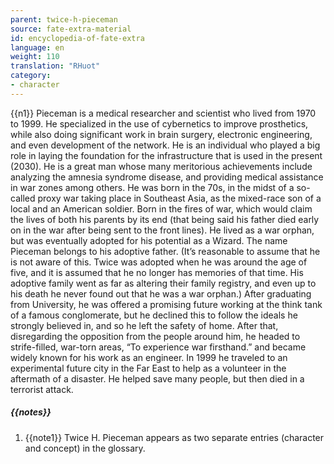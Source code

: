 ```yaml
---
parent: twice-h-pieceman
source: fate-extra-material
id: encyclopedia-of-fate-extra
language: en
weight: 110
translation: "RHuot"
category:
- character
---
```


{{n1}}
Pieceman is a medical researcher and scientist who lived from 1970 to 1999.
He specialized in the use of cybernetics to improve prosthetics, while also doing significant work in brain surgery, electronic engineering, and even development of the network.
He is an individual who played a big role in laying the foundation for the infrastructure that is used in the present (2030). He is a great man whose many meritorious achievements include analyzing the amnesia syndrome disease, and providing medical assistance in war zones among others.
He was born in the 70s, in the midst of a so-called proxy war taking place in Southeast Asia, as the mixed-race son of a local and an American soldier.
Born in the fires of war, which would claim the lives of both his parents by its end (that being said his father died early on in the war after being sent to the front lines). He lived as a war orphan, but was eventually adopted for his potential as a Wizard. The name Pieceman belongs to his adoptive father.
(It’s reasonable to assume that he is not aware of this. Twice was adopted when he was around the age of five, and it is assumed that he no longer has memories of that time. His adoptive family went as far as altering their family registry, and even up to his death he never found out that he was a war orphan.)
After graduating from University, he was offered a promising future working at the think tank of a famous conglomerate, but he declined this to follow the ideals he strongly believed in, and so he left the safety of home. After that, disregarding the opposition from the people around him, he headed to strife-filled, war-torn areas, “To experience war firsthand.” and became widely known for his work as an engineer.
In 1999 he traveled to an experimental future city in the Far East to help as a volunteer in the aftermath of a disaster. He helped save many people, but then died in a terrorist attack.

##### {{notes}}

1. {{note1}} Twice H. Pieceman appears as two separate entries (character and concept) in the glossary.
